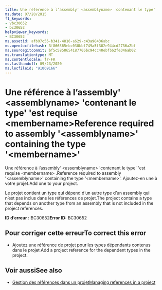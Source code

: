 ```yaml
---
title: Une référence à l’assembly' <assemblyname> 'contenant le type' 'est requise <membername>
ms.date: 07/20/2015
f1_keywords:
- vbc30652
- bc30652
helpviewer_keywords:
- BC30652
ms.assetid: afb07c55-b341-4816-a629-c43a98436abc
ms.openlocfilehash: 3f866365ebc030bbf749a5f302e944cd2736a2bf
ms.sourcegitcommit: bf5c5850654187705bc94cc40ebfb62fe346ab02
ms.translationtype: MT
ms.contentlocale: fr-FR
ms.lasthandoff: 09/23/2020
ms.locfileid: "91069166"
---
```

# <a name="reference-required-to-assembly-assemblyname-containing-the-type-membername"></a><span data-ttu-id="2ea47-102">Une référence à l’assembly' \<assemblyname> 'contenant le type' 'est requise \<membername></span><span class="sxs-lookup"><span data-stu-id="2ea47-102">Reference required to assembly '\<assemblyname>' containing the type '\<membername>'</span></span>

<span data-ttu-id="2ea47-103">Une référence à l’assembly' \<assemblyname> 'contenant le type' 'est requise \<membername> .</span><span class="sxs-lookup"><span data-stu-id="2ea47-103">Reference required to assembly '\<assemblyname>' containing the type '\<membername>'.</span></span> <span data-ttu-id="2ea47-104">Ajoutez-en une à votre projet.</span><span class="sxs-lookup"><span data-stu-id="2ea47-104">Add one to your project.</span></span>  
  
 <span data-ttu-id="2ea47-105">Le projet contient un type qui dépend d’un autre type d’un assembly qui n’est pas inclus dans les références de projet.</span><span class="sxs-lookup"><span data-stu-id="2ea47-105">The project contains a type that depends on another type from an assembly that is not included in the project references.</span></span>  
  
 <span data-ttu-id="2ea47-106">**ID d’erreur :** BC30652</span><span class="sxs-lookup"><span data-stu-id="2ea47-106">**Error ID:** BC30652</span></span>  
  
## <a name="to-correct-this-error"></a><span data-ttu-id="2ea47-107">Pour corriger cette erreur</span><span class="sxs-lookup"><span data-stu-id="2ea47-107">To correct this error</span></span>  
  
- <span data-ttu-id="2ea47-108">Ajoutez une référence de projet pour les types dépendants contenus dans le projet.</span><span class="sxs-lookup"><span data-stu-id="2ea47-108">Add a project reference for the dependent types in the project.</span></span>  
  
## <a name="see-also"></a><span data-ttu-id="2ea47-109">Voir aussi</span><span class="sxs-lookup"><span data-stu-id="2ea47-109">See also</span></span>

- [<span data-ttu-id="2ea47-110">Gestion des références dans un projet</span><span class="sxs-lookup"><span data-stu-id="2ea47-110">Managing references in a project</span></span>](/visualstudio/ide/managing-references-in-a-project)
